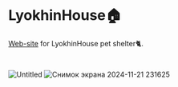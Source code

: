 # LyokhinHouse🏠
[Web-site](https://bigbabydata.github.io/LyokhinHouse/) for LyokhinHouse pet shelter🐈.
#
![Untitled](https://github.com/user-attachments/assets/3362a26e-bd8d-41a4-8d37-b953eebdce56)
![Снимок экрана 2024-11-21 231625](https://github.com/user-attachments/assets/fe655123-3e4d-4948-98aa-986f7f67bfdc)
